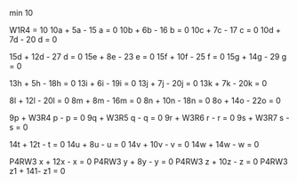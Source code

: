 min 10

W1R4 = 10
10a + 5a - 15 a = 0
10b + 6b - 16 b = 0
10c + 7c - 17 c = 0
10d + 7d - 20 d = 0

15d +  12d - 27 d = 0
15e +  8e - 23 e = 0
15f +  10f - 25 f = 0
15g +  14g - 29 g = 0

13h + 5h -  18h = 0
13i + 6i -  19i = 0
13j + 7j -  20j = 0
13k + 7k -  20k = 0

8l + 12l - 20l = 0
8m + 8m - 16m = 0
8n + 10n - 18n = 0
8o + 14o - 22o = 0

9p + W3R4 p - p = 0
9q + W3R5 q - q = 0
9r + W3R6 r - r = 0
9s + W3R7 s - s = 0

14t + 12t - t = 0
14u + 8u - u = 0
14v + 10v - v = 0
14w + 14w - w = 0

P4RW3 x + 12x - x = 0
P4RW3 y + 8y - y = 0
P4RW3 z + 10z - z = 0
P4RW3 z1 + 141- z1 = 0